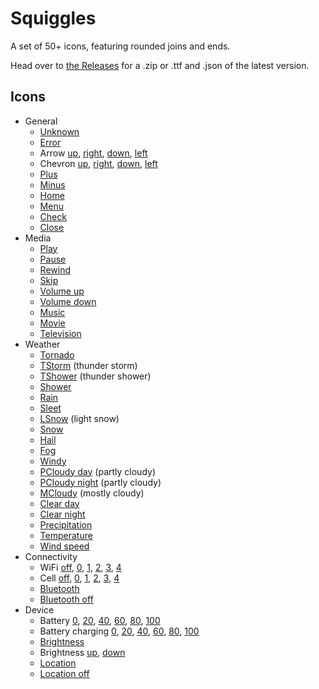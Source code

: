 # Squiggles

A set of 50+ icons, featuring rounded joins and ends.

Head over to [the Releases](https://github.com/totallyhuman/squiggles/releases) for a .zip or .ttf and .json of the latest version.

## Icons

-   General
    -   [Unknown](icons/unknown.svg)
    -   [Error](icons/error.svg)
    -   Arrow [up](icons/arrow-up.svg), [right](icons/arrow-right.svg), [down](icons/arrow-down.svg), [left](icons/arrow-left.svg)
    -   Chevron [up](icons/chevron-up.svg), [right](icons/chevron-right.svg), [down](icons/chevron-down.svg), [left](icons/chevron-left.svg)
    -   [Plus](icons/plus.svg)
    -   [Minus](icons/minus.svg)
    -   [Home](icons/home.svg)
    -   [Menu](icons/menu.svg)
    -   [Check](icons/check.svg)
    -   [Close](icons/close.svg)
-   Media
    -   [Play](icons/play.svg)
    -   [Pause](icons/pause.svg)
    -   [Rewind](icons/rewind.svg)
    -   [Skip](icons/skip.svg)
    -   [Volume up](icons/volume-up.svg)
    -   [Volume down](icons/volume-down.svg)
    -   [Music](icons/music.svg)
    -   [Movie](icons/movie.svg)
    -   [Television](icons/television.svg)
-   Weather
    -   [Tornado](icons/tornado.svg)
    -   [TStorm](icons/tstorm.svg) (thunder storm)
    -   [TShower](icons/tshower.svg) (thunder shower)
    -   [Shower](icons/shower.svg)
    -   [Rain](icons/rain.svg)
    -   [Sleet](icons/sleet.svg)
    -   [LSnow](icons/lsnow.svg) (light snow)
    -   [Snow](icons/snow.svg)
    -   [Hail](icons/hail.svg)
    -   [Fog](icons/fog.svg)
    -   [Windy](icons/windy.svg)
    -   [PCloudy day](icons/pcloudy-day.svg) (partly cloudy)
    -   [PCloudy night](icons/pcloudy-night.svg) (partly cloudy)
    -   [MCloudy](icons/mcloudy.svg) (mostly cloudy)
    -   [Clear day](icons/clear-day.svg)
    -   [Clear night](icons/clear-night.svg)
    -   [Precipitation](icons/precipitation.svg)
    -   [Temperature](icons/temperature.svg)
    -   [Wind speed](icons/wind-speed.svg)
-   Connectivity
    -   WiFi [off](icons/wifi-off.svg), [0](icons/wifi-0.svg), [1](icons/wifi-1.svg), [2](icons/wifi-2.svg), [3](icons/wifi-3.svg), [4](icons/wifi-4.svg)
    -   Cell [off](icons/cell-off.svg), [0](icons/cell-0.svg), [1](icons/cell-1.svg), [2](icons/cell-2.svg), [3](icons/cell-3.svg), [4](icons/cell-4.svg)
    -   [Bluetooth](icons/bluetooth.svg)
    -   [Bluetooth off](icons/bluetooth-off.svg)
-   Device
    -   Battery [0](icons/battery-0.svg), [20](icons/battery-20.svg), [40](icons/battery-40.svg), [60](icons/battery-60.svg), [80](icons/battery-80.svg), [100](icons/battery-100.svg)
    -   Battery charging [0](icons/battery-charging-0.svg), [20](icons/battery-charging-20.svg), [40](icons/battery-charging-40.svg), [60](icons/battery-charging-60.svg), [80](icons/battery-charging-80.svg), [100](icons/battery-charging-100.svg)
    -   [Brightness](icons/brightness.svg)
    -   Brightness [up](icons/brightness-up.svg), [down](icons/brightness-down.svg)
    -   [Location](icons/location.svg)
    -   [Location off](icons/location-off.svg)
